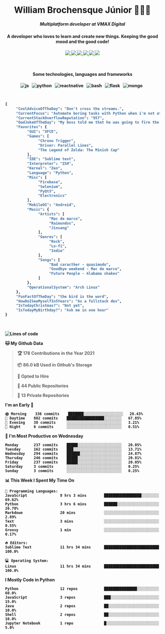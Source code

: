 <h1 align="center">William Brochensque Júnior 👨🏼‍💻</h1>

<h5 align="center">Multiplatform developer at VMAX Digital</h5>
<h4 align="center">A developer who loves to learn and create new things. Keeping the good mood and the good code!<h4/>

<p align="center">
	<a href="https://gist.github.com/willnaoosmith">
		<img src="https://img.shields.io/badge/-Github-000?style=for-the-badge&logo=Github&logoColor=white" />
	</a>
	<a href="https://stackoverflow.com/users/story/12368797">
		<img src="https://img.shields.io/badge/-Stackoverflow-4CA143?style=for-the-badge&logo=Stackoverflow&logoColor=white" />
	</a>
	<a href="mailto:brochensquewill@protonmail.com">
		<img src="https://img.shields.io/badge/protonmail-%238B89CC.svg?&style=for-the-badge&logo=protonmail&logoColor=white" />
	</a>
	<a href="https://www.facebook.com/willnaoosmith">
		<img src="https://img.shields.io/badge/facebook-%231877F2.svg?&style=for-the-badge&logo=facebook&logoColor=white" />
	</a>
	<a href="https://twitter.com/willnaoosmit">
		<img src="https://img.shields.io/badge/twitter-%231DA1F2.svg?&style=for-the-badge&logo=twitter&logoColor=white" />
	</a>
	<a href="https://open.spotify.com/playlist/7vH3uawXW4r3mX2NNglmeI?si=Fcrr0zmITmylmWQLg5ANgQ">
		<img src="https://img.shields.io/badge/spotify-%231ED760.svg?&style=for-the-badge&logo=spotify&logoColor=white" />
	</a>
</p>

<br>

<h4 align="center">Some technologies, languages and frameworks<h4/>
	
<p align="center">
	<img src="https://img.shields.io/badge/javascript%20-%23323330.svg?&style=for-the-badge&logo=javascript&logoColor=%23F7DF1E" alt="js" />&nbsp;&nbsp;
	<img src="https://img.shields.io/badge/python%20-%2314354C.svg?&style=for-the-badge&logo=python&logoColor=white" alt="python" />&nbsp;&nbsp;
	<img src="https://img.shields.io/badge/react_native%20-%2320232a.svg?&style=for-the-badge&logo=react&logoColor=%2361DAFB" alt="reactnative" />&nbsp;&nbsp;
	<img src="https://img.shields.io/badge/shell_script%20-%23121011.svg?&style=for-the-badge&logo=gnu-bash&logoColor=white" alt="bash" />&nbsp;&nbsp;
	<img src="https://img.shields.io/badge/flask%20-%23000.svg?&style=for-the-badge&logo=flask&logoColor=white" alt="flask" />&nbsp;&nbsp;
	<img src="https://img.shields.io/badge/MongoDB-%234ea94b.svg?&style=for-the-badge&logo=mongodb&logoColor=white" alt="mongo" />&nbsp;&nbsp;
</p>

<br>

<!--START_SECTION:mydata-->

```python
{
     "CoolAdviceOfTheDay": "Don't cross the streams.",
     "CurrentFocus": "Automate boring tasks with Python when i'm not at work",
     "CurrentStackOverflowReputation": "957",
     "DadJokeOfTheDay": "My boss told me that he was going to fire the person with the worst posture. I have a hunch, it might be me.",
     "Favorites": {
          "GUI": "XFCE",
          "Games": [
               "Chrono Trigger",
               "Driver: Parallel Lines",
               "The Legend of Zelda: The Minish Cap"
          ],
          "IDE": "Sublime text",
          "Interpreter": "ZSH",
          "Kernel": "Zen",
          "Language": "Python",
          "Misc": [
               "Firebase",
               "Selenium",
               "PyQt5",
               "Electronics"
          ],
          "MobileOS": "Android",
          "Music": {
               "Artists": [
                    "Mac de marco",
                    "Raimundos",
                    "Jinsang"
               ],
               "Genres": [
                    "Rock",
                    "Lo-fi",
                    "Indie"
               ],
               "Songs": [
                    "Bad caracther - quasimodo",
                    "Goodbye weekend - Mac de marco",
                    "Future People - Alabama shakes"
               ]
          },
          "OperationalSystem": "Arch Linux"
     },
     "FunFactOfTheDay": "the bird is the word",
     "HowDoISeeMyselfIn5Years": "As a fullstack dev",
     "IsTodayChristmas?": "Not yet",
     "IsTodayMyBirthday?": "Ask me in one hour"
}
```

<!--END_SECTION:mydata-->

<br>

<!--START_SECTION:waka-->
![Lines of code](https://img.shields.io/badge/From%20Hello%20World%20I%27ve%20Written-3.1%20million%20lines%20of%20code-blue)

**🐱 My Github Data** 

> 🏆 178 Contributions in the Year 2021
 > 
> 📦 86.0 kB Used in Github's Storage 
 > 
> 💼 Opted to Hire
 > 
> 📜 44 Public Repositories 
 > 
> 🔑 13 Private Repositories  
 > 
**I'm an Early 🐤** 

```text
🌞 Morning    336 commits    ███████░░░░░░░░░░░░░░░░░░   28.43% 
🌆 Daytime    802 commits    █████████████████░░░░░░░░   67.85% 
🌃 Evening    38 commits     ░░░░░░░░░░░░░░░░░░░░░░░░░   3.21% 
🌙 Night      6 commits      ░░░░░░░░░░░░░░░░░░░░░░░░░   0.51%

```
📅 **I'm Most Productive on Wednesday** 

```text
Monday       237 commits    █████░░░░░░░░░░░░░░░░░░░░   20.05% 
Tuesday      162 commits    ███░░░░░░░░░░░░░░░░░░░░░░   13.71% 
Wednesday    294 commits    ██████░░░░░░░░░░░░░░░░░░░   24.87% 
Thursday     246 commits    █████░░░░░░░░░░░░░░░░░░░░   20.81% 
Friday       237 commits    █████░░░░░░░░░░░░░░░░░░░░   20.05% 
Saturday     3 commits      ░░░░░░░░░░░░░░░░░░░░░░░░░   0.25% 
Sunday       3 commits      ░░░░░░░░░░░░░░░░░░░░░░░░░   0.25%

```


📊 **This Week I Spent My Time On** 

```text
💬 Programming Languages: 
JavaScript               8 hrs 3 mins        █████████████████░░░░░░░░   69.62% 
Python                   3 hrs 6 mins        ██████░░░░░░░░░░░░░░░░░░░   26.78% 
Markdown                 20 mins             ░░░░░░░░░░░░░░░░░░░░░░░░░   2.89% 
Text                     3 mins              ░░░░░░░░░░░░░░░░░░░░░░░░░   0.55% 
Groovy                   1 min               ░░░░░░░░░░░░░░░░░░░░░░░░░   0.17%

🔥 Editors: 
Sublime Text             11 hrs 34 mins      █████████████████████████   100.0%

💻 Operating System: 
Linux                    11 hrs 34 mins      █████████████████████████   100.0%

```

**I Mostly Code in Python** 

```text
Python                   12 repos            ███████████████░░░░░░░░░░   60.0% 
JavaScript               3 repos             ███░░░░░░░░░░░░░░░░░░░░░░   15.0% 
Java                     2 repos             ██░░░░░░░░░░░░░░░░░░░░░░░   10.0% 
Shell                    2 repos             ██░░░░░░░░░░░░░░░░░░░░░░░   10.0% 
Jupyter Notebook         1 repo              █░░░░░░░░░░░░░░░░░░░░░░░░   5.0%

```



<!--END_SECTION:waka-->
